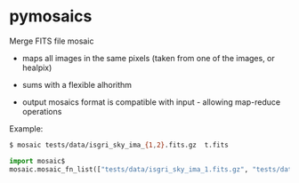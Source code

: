 # pymosaics

Merge FITS file mosaic

* maps all images in the same pixels (taken from one of the images, or healpix)
* sums with a flexible alhorithm

* output mosaics format is compatible with input - allowing map-reduce operations

Example:

```bash
$ mosaic tests/data/isgri_sky_ima_{1,2}.fits.gz  t.fits
```

```python
import mosaic$                                                               
mosaic.mosaic_fn_list(["tests/data/isgri_sky_ima_1.fits.gz", "tests/data/isgri_sky_ima_2.fits.gz"], "out.fits")
```

